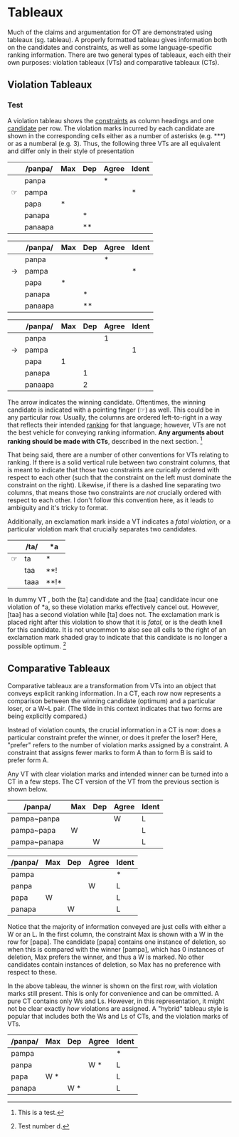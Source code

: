 # Tableaux

<!-- toc -->

Much of the claims and argumentation for OT are demonstrated using tableaux (sg. tableau). A properly formatted tableau gives information both on the candidates and constraints, as well as some language-specific ranking information. There are two general types of tableaux, each eith their own purposes: violation tableaux (VTs) and comparative tableaux (CTs). 

## Violation Tableaux

### Test

A violation tableau shows the [constraints](constraints.md) as column headings and one [candidate](candidates.md) per row. The violation marks incurred by each candidate are shown in the corresponding cells either as a number of asterisks (e.g. ***) or as a numberal (e.g. 3). Thus, the following three VTs are all equivalent and differ only in their style of presentation

<div class="ottab vt" title="Example VT with finger">

|         | /panpa/ | Max | Dep | Agree | Ident |
| ------- | ------- | --- | --- | ----- | ----- |
|         | panpa   |     |     | *     |       |
| &#9758; | pampa   |     |     |       | *     |
|         | papa    | *   |     |       |       |
|         | panapa  |     | *   |       |       |
|         | panaapa |     | **  |       |       |

</div>

<div class="ottab vt" title="Example VT with arrow">

|     | /panpa/ | Max | Dep | Agree | Ident |
| --- | ------- | --- | --- | ----- | ----- |
|     | panpa   |     |     | *     |       |
| →   | pampa   |     |     |       | *     |
|     | papa    | *   |     |       |       |
|     | panapa  |     | *   |       |       |
|     | panaapa |     | **  |       |       |

</div>

<div class="ottab vt" title="Example VT with arrow and integer violation marks">

|     | /panpa/ | Max | Dep | Agree | Ident |
| --- | ------- | --- | --- | ----- | ----- |
|     | panpa   |     |     | 1     |       |
| →   | pampa   |     |     |       | 1     |
|     | papa    | 1   |     |       |       |
|     | panapa  |     | 1   |       |       |
|     | panaapa |     | 2   |       |       |

</div>

The arrow indicates the winning candidate. Oftentimes, the winning candidate is indicated with a pointing finger (&#9758;) as well. This could be in any particular row. Usually, the columns are ordered left-to-right in a way that reflects their intended [ranking](rankings.md) for that language; however, VTs are not the best vehicle for conveying ranking information. **Any arguments about ranking should be made with CTs**, described in the next section. [^1]

That being said, there are a number of other conventions for VTs relating to ranking. If there is a solid vertical rule between two constraint columns, that is meant to indicate that those two constraints are curically ordered with respect to each other (such that the constraint on the left must dominate the constraint on the right). Likewise, if there is a dashed line separating two columns, that means those two constraints are *not* crucially ordered with respect to each other. I don't follow this convention here, as it leads to ambiguity and it's tricky to format.

Additionally, an exclamation mark inside a VT indicates a *fatal violation*, or a particular violation mark that crucially separates two candidates. 

<div class="ottab vt" title="VT showing fatal violations">

|         | /ta/ | *a      |
| ------- | ---- | ------- |
| &#9758; | ta   | \*      |
|         | taa  | \*\*!   |
|         | taaa | \*\*!&#x2a; |

</div>

In dummy VT <lref>, both the [ta] candidate and the [taa] candidate incur one violation of \*a, so these violation marks effectively cancel out. However, [taa] has a second violation while [ta] does not. The exclamation mark is placed right after this violation to show that it is *fatal*, or is the death knell for this candidate. It is not uncommon to also see all cells to the right of an exclamation mark shaded gray to indicate that this candidate is no longer a possible optimum. [^3]

## Comparative Tableaux

Comparative tableaux are a transformation from VTs into an object that conveys explicit ranking information. In a CT, each row now represents a comparison between the winning candidate (optimum) and a particular loser, or a W~L pair. (The tilde in this context indicates that two forms are being explicitly compared.)

Instead of violation counts, the crucial information in a CT is now: does a particular constraint prefer the winner, or does it prefer the loser? Here, "prefer" refers to the number of violation marks assigned by a constraint. A constraint that assigns fewer marks to form A than to form B is said to prefer form A. 

Any VT with clear violation marks and intended winner can be turned into a CT in a few steps. The CT version of the VT from the previous section is shown below.

<div class="ottab ct" title="Example CT">

| /panpa/      | Max | Dep | Agree | Ident |
| ------------ | --- | --- | ----- | ----- |
| pampa~panpa  |     |     | W     | L     |
| pampa~papa   | W   |     |       | L     |
| pampa~panapa |     | W   |       | L     |

</div>

<div class="ottab hy" title="Hybrid CT">

| /panpa/ | Max | Dep | Agree | Ident |
| ------- | --- | --- | ----- | ----- |
| pampa   |     |     |       | *     |
| panpa   |     |     | W     | L     |
| papa    | W   |     |       | L     |
| panapa  |     | W   |       | L     |

</div>

Notice that the majority of information conveyed are just cells with either a W or an L. In the first column, the constraint Max is shown with a W in the row for [papa]. The candidate [papa] contains one instance of deletion, so when this is compared with the winner [pampa], which has 0 instances of deletion, Max prefers the winner, and thus a W is marked. No other candidates contain instances of deletion, so Max has no preference with respect to these. 

In the above tableau, the winner is shown on the first row, with violation marks still present. This is only for convenience and can be ommitted. A pure CT contains only Ws and Ls. However, in this representation, it might not be clear exactly *how* violations are assigned. A "hybrid" tableau style is popular that includes both the Ws and Ls of CTs, and the violation marks of VTs.

<div class="ottab hy" title="Hybrid CT">

| /panpa/ | Max   | Dep  | Agree  | Ident |
| ------- | ----- | ---- | ------ | ----- |
| pampa   |       |      |        | \*    |
| panpa   |       |      | W   \* | L     |
| papa    | W  \* |      |        | L     |
| panapa  |       | W \* |        | L     |

</div>

[^1]: This is a test.

[^3]: Test number d.